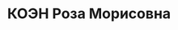 ---
title: КОЭН Роза Морисовна
description: 'Род. в 1894, г. Лондон, еврейка, член ВКП(б). Проживала: Москва, 1-й
  Коптельский пер., д. 9, кв. 21. Зав. иностранным отделом газеты "Москоу Дейли Ньюс"

  Арестована 13.08.1937. Обв. в участии в антисоветской троцкистской террористической
  организации. Приговор: ВК ВС СССР, 28.11.1937 – ВМН. Расстреляна 28.11.1937, г.Москва.

  Реабилитирована ВК ВС СССР 08.08.1956'
---